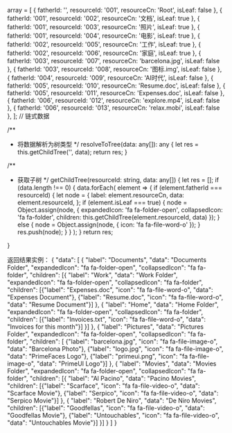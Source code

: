 array = [
    { fatherId: '', resourceId: '001', resourceCn: 'Root', isLeaf: false },
    { fatherId: '001', resourceId: '002', resourceCn: '文档', isLeaf: true },
    { fatherId: '001', resourceId: '003', resourceCn: '照片', isLeaf: true },
    { fatherId: '001', resourceId: '004', resourceCn: '电影', isLeaf: true },
    { fatherId: '002', resourceId: '005', resourceCn: '工作', isLeaf: true },
    { fatherId: '002', resourceId: '006', resourceCn: '家庭', isLeaf: true },
    { fatherId: '003', resourceId: '007', resourceCn: 'barcelona.jpg', isLeaf: false },
    { fatherId: '003', resourceId: '008', resourceCn: '图标.img', isLeaf: false },
    { fatherId: '004', resourceId: '009', resourceCn: 'AI时代', isLeaf: false },
    { fatherId: '005', resourceId: '010', resourceCn: 'Resume.doc', isLeaf: false },
    { fatherId: '005', resourceId: '011', resourceCn: 'Expenses.doc', isLeaf: false },
    { fatherId: '006', resourceId: '012', resourceCn: 'explore.mp4', isLeaf: false },
    { fatherId: '006', resourceId: '013', resourceCn: 'relax.mobi', isLeaf: false },
  ]; // 链式数据
  
   /**
   * 将数据解析为树类型
   */
  resolveToTree(data: any[]): any {
    let res = this.getChildTree('', data);
    return res;
  }

  /**
   * 获取子树
   */
  getChildTree(resourceId: string, data: any[]) {
    let res = [];
    if (data.length !== 0) {
      data.forEach(
        element => {
          if (element.fatherId === resourceId) {
            let node = {
              label: element.resourceCn,
              data: element.resourceId,
            };
            if (element.isLeaf === true) {
              node = Object.assign(node,
                {
                  expandedIcon: 'fa fa-folder-open',
                  collapsedIcon: 'fa fa-folder',
                  children: this.getChildTree(element.resourceId, data)
                });
            } else {
              node = Object.assign(node, { icon: 'fa fa-file-word-o' });
            }
            res.push(node);
          }
        }
      );
    }
    return res;

  }
  
  返回结果实例：
  {
    "data":
    [
        {
            "label": "Documents",
            "data": "Documents Folder",
            "expandedIcon": "fa fa-folder-open",
            "collapsedIcon": "fa fa-folder",
            "children": [{
                    "label": "Work",
                    "data": "Work Folder",
                    "expandedIcon": "fa fa-folder-open",
                    "collapsedIcon": "fa fa-folder",
                    "children": [{"label": "Expenses.doc", "icon": "fa fa-file-word-o", "data": "Expenses Document"}, {"label": "Resume.doc", "icon": "fa fa-file-word-o", "data": "Resume Document"}]
                },
                {
                    "label": "Home",
                    "data": "Home Folder",
                    "expandedIcon": "fa fa-folder-open",
                    "collapsedIcon": "fa fa-folder",
                    "children": [{"label": "Invoices.txt", "icon": "fa fa-file-word-o", "data": "Invoices for this month"}]
                }]
        },
        {
            "label": "Pictures",
            "data": "Pictures Folder",
            "expandedIcon": "fa fa-folder-open",
            "collapsedIcon": "fa fa-folder",
            "children": [
                {"label": "barcelona.jpg", "icon": "fa fa-file-image-o", "data": "Barcelona Photo"},
                {"label": "logo.jpg", "icon": "fa fa-file-image-o", "data": "PrimeFaces Logo"},
                {"label": "primeui.png", "icon": "fa fa-file-image-o", "data": "PrimeUI Logo"}]
        },
        {
            "label": "Movies",
            "data": "Movies Folder",
            "expandedIcon": "fa fa-folder-open",
            "collapsedIcon": "fa fa-folder",
            "children": [{
                    "label": "Al Pacino",
                    "data": "Pacino Movies",
                    "children": [{"label": "Scarface", "icon": "fa fa-file-video-o", "data": "Scarface Movie"}, {"label": "Serpico", "icon": "fa fa-file-video-o", "data": "Serpico Movie"}]
                },
                {
                    "label": "Robert De Niro",
                    "data": "De Niro Movies",
                    "children": [{"label": "Goodfellas", "icon": "fa fa-file-video-o", "data": "Goodfellas Movie"}, {"label": "Untouchables", "icon": "fa fa-file-video-o", "data": "Untouchables Movie"}]
                }]
        }
    ]
}
